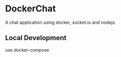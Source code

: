 # DockerChat
A chat application using docker, socket.io and nodejs.

## Local Development

use docker-compose
